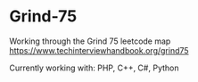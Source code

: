 # Grind-75
Working through the Grind 75 leetcode map
https://www.techinterviewhandbook.org/grind75

Currently working with: PHP, C++, C#, Python

